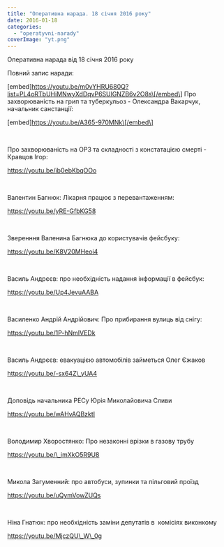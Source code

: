 ```yaml
---
title: "Оперативна нарада. 18 січня 2016 року"
date: 2016-01-18
categories: 
  - "operatyvni-narady"
coverImage: "yt.png"
---
```


Оперативна нарада від 18 січня 2016 року

Повний запис наради:<!--more-->

\[embed\]https://youtu.be/m0vYHRU680Q?list=PL4oRTbUHiMNwyXdDqvP6SUlGNZB6v2O8s\[/embed\] Про захворюваність на грип та туберкульоз - Олександра Вакарчук, начальник санстанції:

\[embed\]https://youtu.be/A365-970MNk\[/embed\]

 

Про захворюваність на ОРЗ та складності з констатацією смерті - Кравцов Ігор:

https://youtu.be/ib0ebKbqOOo

 

Валентин Багнюк: Лікарня працює з перевантаженням:

https://youtu.be/yRE-GfbKG58

 

Зверенння Валенина Багнюка до користувачів фейсбуку:

https://youtu.be/K8V20MHeoi4

 

Василь Андрєєв: про необхідність надання інформації в фейсбук:

https://youtu.be/Up4JevuAABA

 

Василенко Андрій Андрійович: Про прибирання вулиць від снігу:

https://youtu.be/1P-hNmIVEDk

 

Василь Андрєєв: евакуацією автомобілів займеться Олег Єжаков

https://youtu.be/-sx64Z\_yUA4

 

Доповідь начальника РЕСу Юрія Миколайовича Сливи

https://youtu.be/wAHvAQBzktI

 

Володимир Хворостянко: Про незаконні врізки в газову трубу

https://youtu.be/\_imXkO5R9U8

 

Микола Загуменний: про автобуси, зупинки та пільговий проїзд

https://youtu.be/uQymVowZUQs

 

Ніна Гнатюк: про необхідність заміни депутатів в  комісіях виконкому

https://youtu.be/MjczQU\_W\_0g
